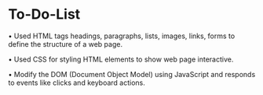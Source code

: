 # To-Do-List

•	Used HTML tags headings, paragraphs, lists, images, links, forms to define the structure of a web page. 

•	Used CSS for styling HTML elements to show web page interactive.

•	Modify the DOM (Document Object Model) using JavaScript and responds to events like clicks and keyboard actions.
